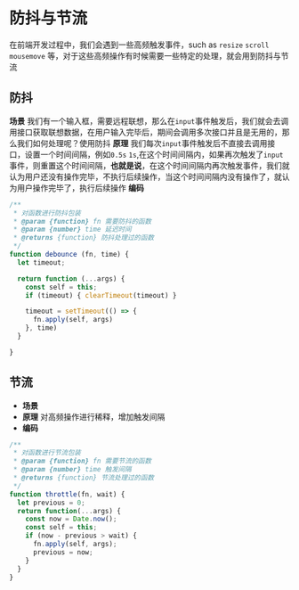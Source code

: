 # 防抖与节流

在前端开发过程中，我们会遇到一些高频触发事件，such as `resize` `scroll` `mousemove` 等，对于这些高频操作有时候需要一些特定的处理，就会用到防抖与节流

## 防抖

**场景**
我们有一个输入框，需要远程联想，那么在`input`事件触发后，我们就会去调用接口获取联想数据，在用户输入完毕后，期间会调用多次接口并且是无用的，那么我们如何处理呢？使用防抖
**原理**
我们每次`input`事件触发后不直接去调用接口，设置一个时间间隔，例如`0.5s` `1s`,在这个时间间隔内，如果再次触发了`input`事件，则重置这个时间间隔，**也就是说**，在这个时间间隔内再次触发事件，我们就认为用户还没有操作完毕，不执行后续操作，当这个时间间隔内没有操作了，就认为用户操作完毕了，执行后续操作
**编码**

```javascript
/**
 * 对函数进行防抖包装
 * @param {function} fn 需要防抖的函数
 * @param {number} time 延迟时间
 * @returns {function} 防抖处理过的函数
 */
function debounce (fn, time) {
  let timeout;

  return function (...args) {
    const self = this;
    if (timeout) { clearTimeout(timeout) }

    timeout = setTimeout(() => {
      fn.apply(self, args)
    }, time)
  }

}
```

## 节流

* **场景**
* **原理**
对高频操作进行稀释，增加触发间隔
* **编码**

```javascript
/**
 * 对函数进行节流包装
 * @param {function} fn 需要节流的函数
 * @param {number} time 触发间隔
 * @returns {function} 节流处理过的函数
 */
function throttle(fn, wait) {
  let previous = 0;
  return function(...args) {
    const now = Date.now();
    const self = this;
    if (now - previous > wait) {
      fn.apply(self, args);
      previous = now;
    }
  }
}
```
